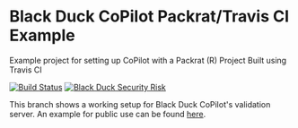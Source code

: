 # Black Duck CoPilot Packrat/Travis CI Example
Example project for setting up CoPilot with a Packrat (R) Project Built using Travis CI

[![Build Status](https://travis-ci.org/BlackDuckCoPilot/example-packrat-travis.svg?branch=validation)](https://travis-ci.org/BlackDuckCoPilot/example-packrat-travis) [![Black Duck Security Risk](https://copilot-valid.blackducksoftware.com/github/repos/BlackDuckCoPilot/example-packrat-travis/branches/validation/badge-risk.svg)](https://copilot-valid.blackducksoftware.com/github/repos/BlackDuckCoPilot/example-packrat-travis/branches/validation)

This branch shows a working setup for Black Duck CoPilot's validation server. An example for public use can be found [here](https://github.com/BlackDuckCoPilot/example-packrat-travis).
